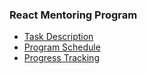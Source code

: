 ### React Mentoring Program

* [Task Description](https://kb.epam.com/download/attachments/459440136/task-react.pdf?api=v2)
* [Program Schedule](https://kb.epam.com/pages/viewpage.action?pageId=459440136)
* [Progress Tracking](https://docs.google.com/spreadsheets/d/1Ke-5YxRul_eoRDtYOpVS8IRyJroIbZ2szn-1WmPoNj0/edit#gid=0)
